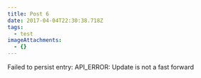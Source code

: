 ```yaml
---
title: Post 6
date: 2017-04-04T22:30:38.718Z
tags:
  - test
imageAttachments:
  - {}
---
```


Failed to persist entry: API_ERROR: Update is not a fast forward

